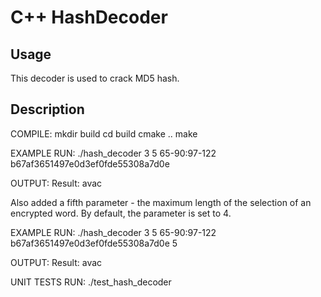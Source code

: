 C++ HashDecoder
=========================

## Usage
This decoder is used to crack MD5 hash.

## Description
COMPILE:
mkdir build
cd build
cmake ..
make 

EXAMPLE RUN:
./hash_decoder 3 5 65-90:97-122 b67af3651497e0d3ef0fde55308a7d0e

OUTPUT:
Result: avac

Also added a fifth parameter - the maximum length of the selection of an encrypted word. By default, the parameter is set to 4.

EXAMPLE RUN:
./hash_decoder 3 5 65-90:97-122 b67af3651497e0d3ef0fde55308a7d0e 5

OUTPUT:
Result: avac

UNIT TESTS RUN:
./test_hash_decoder
